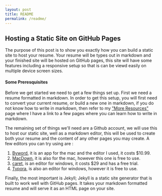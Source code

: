 ```yaml
---
layout: post
title: README
permalink: /readme/
---
```


## Hosting a Static Site on GitHub Pages
The purpose of this post is to show you exactly how you can build a static site to host your resume. Your resume will be types out in markdown and your finished site will be hosted on GitHub pages, this site will have some features including a responsive setup so that is can be viewd easily on multiple device screen sizes.

#### Some Preresquisites
Before we get started we need to get a few things set up. First we need a resume formatted in markdown. In order to get this setup, you will first need to convert your current resume, or build a new one in markdown, if you do not know how to write in markdown, then refer to my ["More Resources"](https://diddy5436.github.io/More-Resources) page where I have a link to a few pages where you can learn how to write in markdown.

The remaining set of things we'll need are a Github account, we will use this to host our static site, well as a markdown editor, this will be used to create both your resume and the content of any other pages you may create. A few editors you can try using are :
1. [Byword](https://apps.apple.com/us/app/byword/id420212497?mt=12), it is an app for the mac and the editor I used, it costs $10.99.
2. [MacDown](https://macdown.uranusjr.com), it is also for the mac, however this one is free to use.
3. [caret](https://caret.io), is an editor for windows, it costs $29 and has a free trial.
4. [Typora](https://typora.io/#windows), is also an editor for windows, however it is free to use.

Finally, the most important is Jekyll; Jekyll is a static site generator that is built to work well with GitHub pages. It takes your markdown formatted resume and will serve it as an HTML page on your site.
